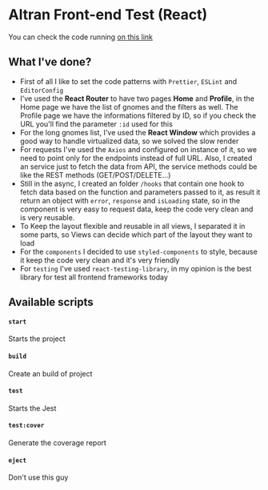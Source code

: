# Altran Front-end Test (React)
You can check the code running [on this link](https://github.com/linconkusunoki/altran)
## What I've done?

- First of all I like to set the code patterns with `Prettier`, `ESLint` and `EditorConfig`
- I've used the **React Router** to have two pages **Home** and **Profile**, in the Home page we have the list of gnomes and the filters as well. The Profile page we have the informations filtered by ID, so if you check the URL you'll find the parameter `:id` used for this
- For the long gnomes list, I've used the **React Window** which provides a good way to handle virtualized data, so we solved the slow render
- For requests I've used the `Axios` and configured on instance of it, so we need to point only for the endpoints instead of full URL. Also, I created an service just to fetch the data from API, the service methods could be like the REST methods (GET/POST/DELETE...)
- Still in the async, I created an folder `/hooks` that contain one hook to fetch data based on the function and parameters passed to it, as result it return an object with `error`, `response` and `isLoading` state, so in the component is very easy to request data, keep the code very clean and is very reusable.
- To Keep the layout flexible and reusable in all views, I separated it in some parts, so Views can decide which part of the layout they want to load
- For the `components` I decided to use `styled-components` to style, because it keep the code very clean and it's very friendly
- For `testing` I've used `react-testing-library`, in my opinion is the best library for test all frontend frameworks today

## Available scripts

#### `start`

Starts the project

#### `build`

Create an build of project

#### `test`

Starts the Jest

#### `test:cover`

Generate the coverage report

#### `eject`

Don't use this guy

